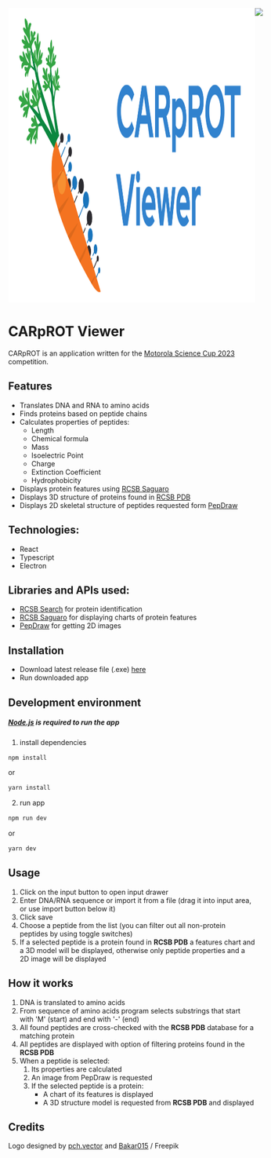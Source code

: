 <div style="display: inline-flex; align-items: center">
  <img style="height: 15vh" src="./public/logoWithText.png">
  <img style="height: 15vh" src="https://science-cup.pl/wp-content/uploads/2020/03/Youngineers-06.png">
</div>

# CARpROT Viewer

CARpROT is an application written for the [Motorola Science Cup 2023](https://science-cup.pl/) competition.

## Features

- Translates DNA and RNA to amino acids
- Finds proteins based on peptide chains
- Calculates properties of peptides:
  - Length
  - Chemical formula
  - Mass
  - Isoelectric Point
  - Charge
  - Extinction Coefficient
  - Hydrophobicity
- Displays protein features using [RCSB Saguaro](https://github.com/rcsb/rcsb-saguaro)
- Displays 3D structure of proteins found in [RCSB PDB](https://www.rcsb.org/)
- Displays 2D skeletal structure of peptides requested form [PepDraw](https://www2.tulane.edu/~biochem/WW/PepDraw/)

## Technologies:

- React
- Typescript
- Electron

## Libraries and APIs used:

- [RCSB Search](https://search.rcsb.org/#search-api) for protein identification
- [RCSB Saguaro](https://github.com/rcsb/rcsb-saguaro) for displaying charts of protein features
- [PepDraw](https://www2.tulane.edu/~biochem/WW/PepDraw/) for getting 2D images

## Installation

- Download latest release file (.exe) [here](https://github.com/MSC-Dolor-Sit-Amet/app/releases/latest)
- Run downloaded app

## Development environment

##### [Node.js](https://nodejs.org/en/) is required to run the app

1. install dependencies

```bash
npm install
```

or

```bash
yarn install
```

2. run app

```bash
npm run dev
```

or

```bash
yarn dev
```

## Usage

1. Click on the input button to open input drawer
2. Enter DNA/RNA sequence or import it from a file (drag it into input area, or use import button below it)
3. Click save
4. Choose a peptide from the list (you can filter out all non-protein peptides by using toggle switches)
5. If a selected peptide is a protein found in **RCSB PDB** a features chart and a 3D model will be displayed, otherwise only peptide properties and a 2D image will be displayed

## How it works

1. DNA is translated to amino acids
2. From sequence of amino acids program selects substrings that start with 'M' (start) and end with '-' (end)
3. All found peptides are cross-checked with the **RCSB PDB** database for a matching protein
4. All peptides are displayed with option of filtering proteins found in the **RCSB PDB**
5. When a peptide is selected:
   1. Its properties are calculated
   2. An image from PepDraw is requested
   3. If the selected peptide is a protein:
      - A chart of its features is displayed
      - A 3D structure model is requested from **RCSB PDB** and displayed

## Credits

Logo designed by [pch.vector](https://www.freepik.com/author/pch-vector) and [Bakar015](https://www.freepik.com/author/bakar015) / Freepik
